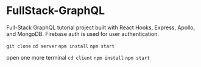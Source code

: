 # FullStack-GraphQL
Full-Stack GraphQL tutorial project built with React Hooks, Express, Apollo, and MongoDB. Firebase auth is used for user authentication.

```git clone```
```cd server```
```npm install```
```npm start```

open one more terminal
```cd client```
```npm install```
```npm start```
